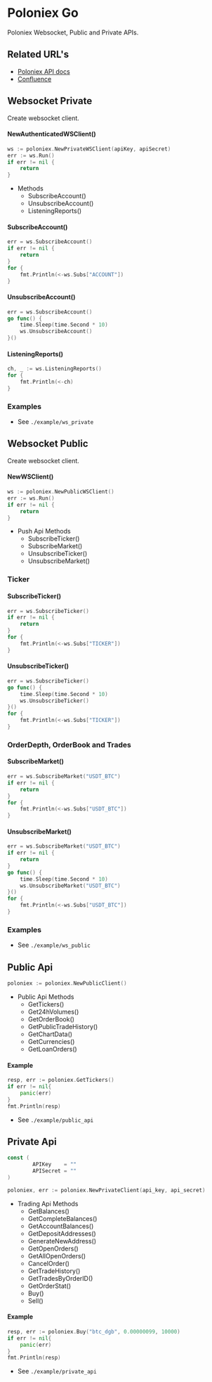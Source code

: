 # Poloniex Go

Poloniex Websocket, Public and Private APIs.

## Related URL's

- [Poloniex API docs](https://docs.poloniex.com/)
- [Confluence]()

## Websocket Private
Create websocket client.
#### NewAuthenticatedWSClient()
~~~go
ws := poloniex.NewPrivateWSClient(apiKey, apiSecret)
err := ws.Run()
if err != nil {
    return
}
~~~
* Methods
  * SubscribeAccount()
  * UnsubscribeAccount()
  * ListeningReports()
  
#### SubscribeAccount()
~~~go
err = ws.SubscribeAccount()
if err != nil {
    return
}
for {
    fmt.Println(<-ws.Subs["ACCOUNT"])
}
~~~
#### UnsubscribeAccount()
~~~go
err = ws.SubscribeAccount()
go func() {
    time.Sleep(time.Second * 10)
    ws.UnsubscribeAccount()
}()
~~~
#### ListeningReports()
~~~go
ch, _ := ws.ListeningReports()
for {
    fmt.Println(<-ch)
}
~~~

### Examples
* See `./example/ws_private`

## Websocket Public
Create websocket client.
#### NewWSClient()
~~~go
ws := poloniex.NewPublicWSClient()
err := ws.Run()
if err != nil {
    return
}
~~~
* Push Api Methods
    * SubscribeTicker()
    * SubscribeMarket()
    * UnsubscribeTicker()
    * UnsubscribeMarket()
  
### Ticker
#### SubscribeTicker()
~~~go
err = ws.SubscribeTicker()
if err != nil {
    return
}
for {
    fmt.Println(<-ws.Subs["TICKER"])
}
~~~
#### UnsubscribeTicker()
~~~go
err = ws.SubscribeTicker()
go func() {
    time.Sleep(time.Second * 10)
    ws.UnsubscribeTicker()
}()
for {
    fmt.Println(<-ws.Subs["TICKER"])
}
~~~

### OrderDepth, OrderBook and Trades
#### SubscribeMarket()
~~~go
err = ws.SubscribeMarket("USDT_BTC")
if err != nil {
    return
}
for {
    fmt.Println(<-ws.Subs["USDT_BTC"])
}
~~~
#### UnsubscribeMarket()
~~~go
err = ws.SubscribeMarket("USDT_BTC")
if err != nil {
    return
}
go func() {
    time.Sleep(time.Second * 10)
    ws.UnsubscribeMarket("USDT_BTC")
}()
for {
    fmt.Println(<-ws.Subs["USDT_BTC"])
}
~~~~

### Examples
* See `./example/ws_public`

## Public Api
~~~go
poloniex := poloniex.NewPublicClient()
~~~
* Public Api Methods
    * GetTickers()
    * Get24hVolumes()
    * GetOrderBook()
    * GetPublicTradeHistory()
    * GetChartData()
    * GetCurrencies()
    * GetLoanOrders()
    
#### Example
~~~go
resp, err := poloniex.GetTickers()
if err != nil{
    panic(err)
}
fmt.Println(resp)
~~~
* See `./example/public_api`

## Private Api
~~~go
const (
        APIKey    = ""
        APISecret = ""
)
~~~
~~~go
poloniex, err := poloniex.NewPrivateClient(api_key, api_secret)
~~~ 

* Trading Api Methods
    * GetBalances()
    * GetCompleteBalances()
    * GetAccountBalances()
    * GetDepositAddresses()
    * GenerateNewAddress()
    * GetOpenOrders()
    * GetAllOpenOrders()
    * CancelOrder()
    * GetTradeHistory()
    * GetTradesByOrderID()
    * GetOrderStat()
    * Buy()
    * Sell()


#### Example
~~~go
resp, err := poloniex.Buy("btc_dgb", 0.00000099, 10000)
if err != nil{
    panic(err)
}
fmt.Println(resp)
~~~
* See `./example/private_api`
